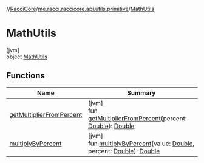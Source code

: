 //[RacciCore](../../../index.md)/[me.racci.raccicore.api.utils.primitive](../index.md)/[MathUtils](index.md)

# MathUtils

[jvm]\
object [MathUtils](index.md)

## Functions

| Name | Summary |
|---|---|
| [getMultiplierFromPercent](get-multiplier-from-percent.md) | [jvm]<br>fun [getMultiplierFromPercent](get-multiplier-from-percent.md)(percent: [Double](https://kotlinlang.org/api/latest/jvm/stdlib/kotlin/-double/index.html)): [Double](https://kotlinlang.org/api/latest/jvm/stdlib/kotlin/-double/index.html) |
| [multiplyByPercent](multiply-by-percent.md) | [jvm]<br>fun [multiplyByPercent](multiply-by-percent.md)(value: [Double](https://kotlinlang.org/api/latest/jvm/stdlib/kotlin/-double/index.html), percent: [Double](https://kotlinlang.org/api/latest/jvm/stdlib/kotlin/-double/index.html)): [Double](https://kotlinlang.org/api/latest/jvm/stdlib/kotlin/-double/index.html) |
